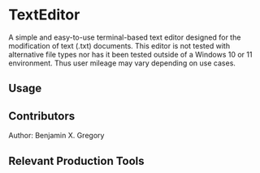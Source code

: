 # TextEditor
A simple and easy-to-use terminal-based text editor designed for the modification of text (.txt) documents. This editor is not tested with alternative file types nor has it been tested outside of a Windows 10 or 11 environment. Thus user mileage may vary depending on use cases.
## Usage
## Contributors
Author: Benjamin X. Gregory
## Relevant Production Tools
